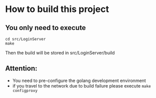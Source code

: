 # How to build this project
## You only need to execute
```
cd src/LoginServer
make
```
Then the build will be stored in src/LoginServer/build
## Attention:
* You need to pre-configure the golang development environment
* if you travel to the network due to build failure please execute `make configproxy`